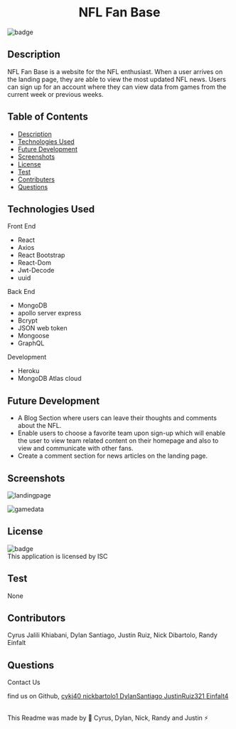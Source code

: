 
  <h1 align="center">NFL Fan Base</h1>

  ![badge](https://img.shields.io/badge/license-ISC--brightgreen)<br />

  ## Description 
  NFL Fan Base is a website for the NFL enthusiast. When a user arrives on the landing page, they are able to view the most updated NFL news. Users can sign up for an account where they can view data from games from the current week or previous weeks. 

  ## Table of Contents
  * [Description](#description)
  * [Technologies Used](#technologies-used)
  * [Future Development](#future-development)
  * [Screenshots](#screenshots)
  * [License](#license)
  * [Test](#test)
  * [Contributers](#contributers)
  * [Questions](#questions)
  
 

  ## Technologies Used
  Front End 
  * React 
  * Axios
  * React Bootstrap
  * React-Dom 
  * Jwt-Decode
  * uuid
  
  Back End
  * MongoDB 
  * apollo server express
  * Bcrypt
  * JSON web token
  * Mongoose 
  * GraphQL
  
  Development 
  * Heroku 
  * MongoDB Atlas cloud

  ## Future Development 
  
  * A Blog Section where users can leave their thoughts and comments about the NFL. 
  * Enable users to choose a favorite team upon sign-up which will enable the user to view team related content on their homepage and also to view and           communicate with other fans.
  * Create a comment section for news articles on the landing page.


  
  ## Screenshots
 ![landingpage](https://user-images.githubusercontent.com/102045473/205515184-1ff0c735-4d12-461e-adc5-0af068bbb57a.png)

 ![gamedata](https://user-images.githubusercontent.com/102045473/205515198-d1d705ba-8514-4231-9a70-55cf7c5c3d59.png)


  ## License
![badge](https://img.shields.io/badge/license-ISC--brightgreen)
<br />
This application is licensed by ISC

## Test 
None

## Contributors
Cyrus Jalili Khiabani, Dylan Santiago, Justin Ruiz, Nick Dibartolo, Randy Einfalt

## Questions
Contact Us<br />

 find us on Github, <a href="https://github.com/cykj40"> cykj40 </a> <a href="https://github.com/nickdibartolo1"> nickbartolo1 </a> <a href="https://github.com/DylanSantiago"> DylanSantiago </a> <a href="https://github.com/JustinRuiz321"> JustinRuiz321 </a> <a href="https://github.com/Einfalt4"> Einfalt4</a> <br />
<br /> 

This Readme was made by 🚀 Cyrus, Dylan, Nick, Randy and Justin ⚡


